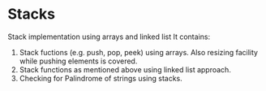 # Stacks
Stack implementation using arrays and linked list
It contains:
1. Stack fuctions (e.g. push, pop, peek) using arrays. Also resizing facility while pushing elements is covered.
2. Stack functions as mentioned above using linked list approach.
3. Checking for Palindrome of strings using stacks.
